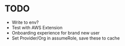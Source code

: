 # TODO

- Write to env?
- Test with AWS Extension
- Onboarding experience for brand new user
- Set Provider/Org in assumeRole, save these to cache
